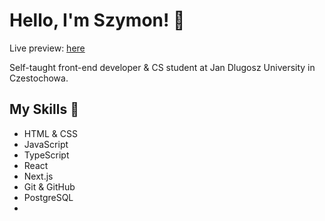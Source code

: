 # Hello, I'm Szymon! 👋

Live preview: [here](https://req-website.vercel.app)

Self-taught front-end developer & CS student at Jan Dlugosz University in Czestochowa.

## My Skills 🚀

- HTML & CSS
- JavaScript
- TypeScript
- React
- Next.js
- Git & GitHub
- PostgreSQL
- 
